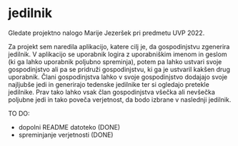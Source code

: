 # jedilnik

Gledate projektno nalogo Marije Jezeršek pri predmetu UVP 2022. 

Za projekt sem naredila aplikacijo, katere cilj je, da gospodinjstvu zgenerira jedilnik. V aplikacijo se uporabnik logira z uporabniškim imenom in geslom (ki ga lahko uporabnik poljubno spreminja), potem pa lahko ustvari svoje gospodinjstvo ali pa se pridruži gospodinjstvu, ki ga je ustvaril kakšen drug uporabnik. Člani gospodinjstva lahko v svoje gospodinjstvo dodajajo svoje najljubše jedi in generirajo tedenske jedilnike ter si ogledajo pretekle jedilnike. Prav tako lahko vsak član gospodinjstva všečka ali nevšečka poljubne jedi in tako poveča verjetnost, da bodo izbrane v naslednji jedilnik.



TO DO:
- dopolni README datoteko (DONE)
- spreminjanje verjetnosti (DONE)
